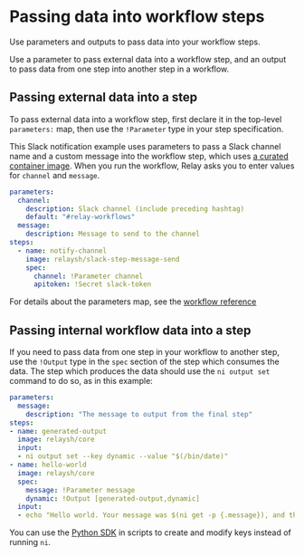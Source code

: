 # Passing data into workflow steps

Use parameters and outputs to pass data into your workflow steps.

Use a parameter to pass external data into a workflow step, and an output to pass data from one step into another step in a workflow.

## Passing external data into a step

To pass external data into a workflow step, first declare it in the top-level `parameters:` map, then use the `!Parameter` type in your step specification.

This Slack notification example uses parameters to pass a Slack channel name and a custom message into the workflow step, which uses [a curated container image](https://hub.docker.com/r/relaysh/slack-step-message-send). When you run the workflow, Relay asks you to enter values for `channel` and `message`.

```yaml
parameters:
  channel:
    description: Slack channel (include preceding hashtag)
    default: "#relay-workflows"
  message:
    description: Message to send to the channel
steps:
  - name: notify-channel
    image: relaysh/slack-step-message-send
    spec:
      channel: !Parameter channel
      apitoken: !Secret slack-token
```

For details about the parameters map, see the [workflow reference](../reference/relay-workflows.md)

## Passing internal workflow data into a step

If you need to pass data from one step in your workflow to another step, use the `!Output` type in the `spec` section of the step which consumes the data. The step which produces the data should use the `ni output set` command to do so, as in this example:

```yaml
parameters:
  message:
    description: "The message to output from the final step"
steps:
- name: generated-output
  image: relaysh/core
  input:
  - ni output set --key dynamic --value "$(/bin/date)"
- name: hello-world
  image: relaysh/core
  spec:
    message: !Parameter message
    dynamic: !Output [generated-output,dynamic]
  input:
  - echo "Hello world. Your message was $(ni get -p {.message}), and the generated output was $(ni get -p {.dynamic})"
```

You can use the [Python SDK](https://github.com/puppetlabs/nebula-sdk/tree/master/support/python) in scripts to create and modify keys instead of running `ni`.